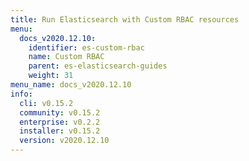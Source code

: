 ```yaml
---
title: Run Elasticsearch with Custom RBAC resources
menu:
  docs_v2020.12.10:
    identifier: es-custom-rbac
    name: Custom RBAC
    parent: es-elasticsearch-guides
    weight: 31
menu_name: docs_v2020.12.10
info:
  cli: v0.15.2
  community: v0.15.2
  enterprise: v0.2.2
  installer: v0.15.2
  version: v2020.12.10
---
```


